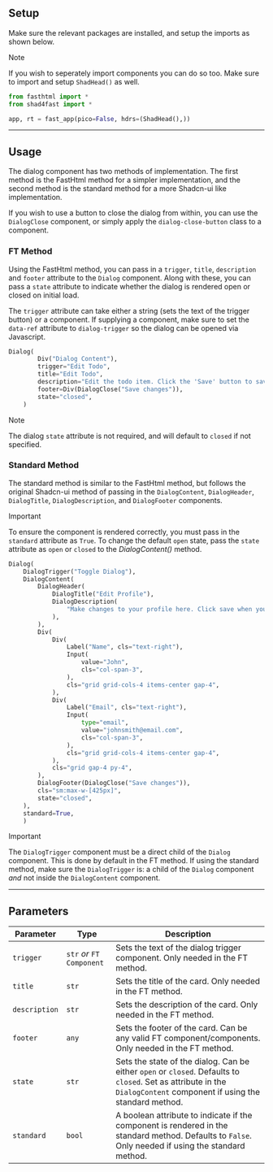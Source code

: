 ## Setup

Make sure the relevant packages are installed, and setup the imports as shown below.

> [!NOTE]
> If you wish to seperately import components you can do so too. Make sure to import and setup `ShadHead()` as well.

```python
from fasthtml import *
from shad4fast import *

app, rt = fast_app(pico=False, hdrs=(ShadHead(),))
```

---

## Usage

The dialog component has two methods of implementation. The first method is the FastHtml method for a simpler implementation, and the second method is the standard method for a more Shadcn-ui like implementation.

If you wish to use a button to close the dialog from within, you can use the `DialogClose` component, or simply apply the `dialog-close-button` class to a component.

### FT Method

Using the FastHtml method, you can pass in a `trigger`, `title`, `description` and `footer` attribute to the `Dialog` component. Along with these, you can pass a `state` attribute to indicate whether the dialog is rendered open or closed on initial load.

The `trigger` attribute can take either a string (sets the text of the trigger button) or a component. If supplying a component, make sure to set the `data-ref` attribute to `dialog-trigger` so the dialog can be opened via Javascript.

```python
Dialog(
        Div("Dialog Content"),
        trigger="Edit Todo",
        title="Edit Todo",
        description="Edit the todo item. Click the 'Save' button to save it.",
        footer=Div(DialogClose("Save changes")),
        state="closed",
    )
```

> [!NOTE]
> The dialog `state` attribute is not required, and will default to `closed` if not specified.

### Standard Method

The standard method is similar to the FastHtml method, but follows the original Shadcn-ui method of passing in the `DialogContent`, `DialogHeader`, `DialogTitle`, `DialogDescription`, and `DialogFooter` components.

> [!IMPORTANT]
> To ensure the component is rendered correctly, you must pass in the `standard` attribute as `True`. To change the default `open` state, pass the `state` attribute as `open` or `closed` to the _DialogContent()_ method.

```python
Dialog(
    DialogTrigger("Toggle Dialog"),
    DialogContent(
        DialogHeader(
            DialogTitle("Edit Profile"),
            DialogDescription(
                "Make changes to your profile here. Click save when you're done."
            ),
        ),
        Div(
            Div(
                Label("Name", cls="text-right"),
                Input(
                    value="John",
                    cls="col-span-3",
                ),
                cls="grid grid-cols-4 items-center gap-4",
            ),
            Div(
                Label("Email", cls="text-right"),
                Input(
                    type="email",
                    value="johnsmith@email.com",
                    cls="col-span-3",
                ),
                cls="grid grid-cols-4 items-center gap-4",
            ),
            cls="grid gap-4 py-4",
        ),
        DialogFooter(DialogClose("Save changes")),
        cls="sm:max-w-[425px]",
        state="closed",
    ),
    standard=True,
    )
```

> [!IMPORTANT]
> The `DialogTrigger` component must be a direct child of the `Dialog` component. This is done by default in the FT method. If using the standard method, make sure the `DialogTrigger` is: a child of the `Dialog` component _and_ not inside the `DialogContent` component.

---

## Parameters

| Parameter     | Type                      | Description                                                                                                                                                           |
| ------------- | ------------------------- | --------------------------------------------------------------------------------------------------------------------------------------------------------------------- |
| `trigger`     | `str` _or_ `FT Component` | Sets the text of the dialog trigger component. Only needed in the FT method.                                                                                          |
| `title`       | `str`                     | Sets the title of the card. Only needed in the FT method.                                                                                                             |
| `description` | `str`                     | Sets the description of the card. Only needed in the FT method.                                                                                                       |
| `footer`      | `any`                     | Sets the footer of the card. Can be any valid FT component/components. Only needed in the FT method.                                                                  |
| `state`       | `str`                     | Sets the state of the dialog. Can be either `open` or `closed`. Defaults to `closed`. Set as attribute in the `DialogContent` component if using the standard method. |
| `standard`    | `bool`                    | A boolean attribute to indicate if the component is rendered in the standard method. Defaults to `False`. Only needed if using the standard method.                   |

